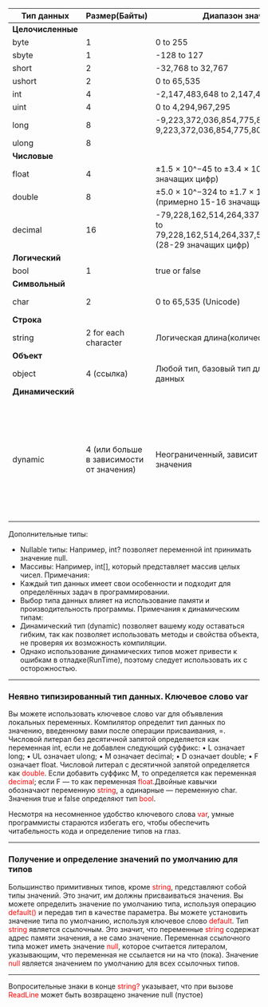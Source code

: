 
| Тип данных        | Размер(Байты)                            | Диапазон значений                                                                                       | Примечания                                                                                                                |
| ----------------- | ---------------------------------------- | ------------------------------------------------------------------------------------------------------- | ------------------------------------------------------------------------------------------------------------------------- |
| **Целочисленные** |                                          |                                                                                                         |                                                                                                                           |
| byte              | 1                                        | 0 to 255                                                                                                | Беззнаковый                                                                                                               |
| sbyte             | 1                                        | -128 to 127                                                                                             | Знаковый                                                                                                                  |
| short             | 2                                        | -32,768 to 32,767                                                                                       | Знаковый                                                                                                                  |
| ushort            | 2                                        | 0 to 65,535                                                                                             | Беззнаковый                                                                                                               |
| int               | 4                                        | -2,147,483,648 to 2,147,483,647                                                                         | Знаковый                                                                                                                  |
| uint              | 4                                        | 0 to 4,294,967,295                                                                                      | Беззнаковый                                                                                                               |
| long              | 8                                        | -9,223,372,036,854,775,808 to 9,223,372,036,854,775,807                                                 | Знаковый                                                                                                                  |
| ulong             | 8                                        |                                                                                                         |                                                                                                                           |
| **Числовые**      |                                          |                                                                                                         |                                                                                                                           |
| float             | 4                                        | ±1.5 × 10^−45 to ±3.4 × 10^38 (примерно 7 значащих цифр)                                                | Плавающая точка                                                                                                           |
| double            | 8                                        | ±5.0 × 10^−324 to ±1.7 × 10^308 (примерно 15-16 значащих цифр)                                          | Плавающая точка                                                                                                           |
| decimal           | 16                                       | -79,228,162,514,264,337,593,543,950,335 to 79,228,162,514,264,337,593,543,950,335 (28-29 значащих цифр) | Высокая точность для финансовых расчетов                                                                                  |
| **Логический**    |                                          |                                                                                                         |                                                                                                                           |
| bool              | 1                                        | true or false                                                                                           | Логический тип                                                                                                            |
| **Символьный**    |                                          |                                                                                                         |                                                                                                                           |
| char              | 2                                        | 0 to 65,535 (Unicode)                                                                                   | Хранит символы                                                                                                            |
| **Строка**        |                                          |                                                                                                         |                                                                                                                           |
| string            | 2 for each character                     | Логическая длина(количество символов)                                                                   | Ссылочный тип для текстов                                                                                                 |
| **Объект**        |                                          |                                                                                                         |                                                                                                                           |
| object            | 4 (ссылка)                               | Любой тип, базовый тип для всех типов данных                                                            | Ссылочный тип                                                                                                             |
| **Динамический**  |                                          |                                                                                                         |                                                                                                                           |
| dynamic           | 4 (или больше в зависимости от значения) | Неограниченный, зависит от присвоенного значения                                                        | Тип определяется в момент выполнения. Можно использовать для взаимодействия с COM-объектами, динамическими языками и т.д. |

Дополнительные типы:
- Nullable типы: Например, int? позволяет переменной int принимать значение null.
- Массивы: Например, int[], который представляет массив целых чисел.
Примечания:
- Каждый тип данных имеет свои особенности и подходит для определённых задач в программировании.
- Выбор типа данных влияет на использование памяти и производительность программы.
Примечания к динамическим типам:
- Динамический тип (dynamic) позволяет вашему коду оставаться гибким, так как позволяет использовать методы и свойства объекта, не проверяя их возможность компиляции.
- Однако использование динамических типов может привести к ошибкам в отладке(RunTime), поэтому следует использовать их с осторожностью.
_____
### Неявно типизированный тип данных. Ключевое слово var

Вы можете использовать ключевое слово var для объявления локальных переменных. Компилятор определит тип данных по значению, введенному вами после операции присваивания, =.
Числовой литерал без десятичной запятой определяется как переменная int, если не добавлен следующий суффикс:
• L означает long;
• UL означает ulong;
• M означает decimal;
• D означает double;
• F означает float.
Числовой литерал с десятичной запятой определяется как <font color="#ff0000">double</font>. Если добавить суффикс M, то определяется как переменная<font color="#ff0000"> decimal</font>; если F — то как переменная <font color="#ff0000">float</font>.Двойные кавычки обозначают переменную <font color="#ff0000">string</font>, а одинарные — переменную char. Значения true и false определяют тип <font color="#ff0000">bool</font>.

Несмотря на несомненное удобство ключевого слова<font color="#ff0000"> var</font>, умные программисты стараются избегать его, чтобы обеспечить читабельность кода и определение типов на глаз.
_____
###  Получение и определение значений по умолчанию для типов

Большинство примитивных типов, кроме <font color="#ff0000">string</font>, представляют собой типы значений. Это значит, им должны присваиваться значения. Вы можете определить значение по умолчанию типа, используя операцию <font color="#ff0000">default()</font> и передав тип в качестве параметра. Вы можете установить значение типа по умолчанию, используя ключевое слово <font color="#ff0000">default</font>.
Тип <font color="#ff0000">string</font> является ссылочным. Это значит, что переменные <font color="#ff0000">string</font> содержат адрес памяти значения, а не само значение. Переменная ссылочного типа может иметь значение <font color="#ff0000">null</font>, которое считается литералом, указывающим, что переменная не ссылается ни на что (пока). Значение <font color="#ff0000">null</font> является значением по умолчанию для всех ссылочных типов.
___
Вопросительные знаки в конце <font color="#ff0000">string?</font> указывает, что при вызове <font color="#ff0000">ReadLine </font>может быть возвращено значение null (пустое)